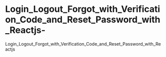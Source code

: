 # Login_Logout_Forgot_with_Verification_Code_and_Reset_Password_with_Reactjs-
Login_Logout_Forgot_with_Verification_Code_and_Reset_Password_with_Reactjs 
